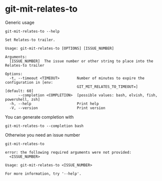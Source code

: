 # git-mit-relates-to

Generic usage

``` shell,script(expected_exit_code=0)
git-mit-relates-to --help
```

``` shell,verify(stream=stdout)
Set Relates-to trailer.

Usage: git-mit-relates-to [OPTIONS] [ISSUE_NUMBER]

Arguments:
  [ISSUE_NUMBER]  The issue number or other string to place into the Relates-to trailer

Options:
  -t, --timeout <TIMEOUT>        Number of minutes to expire the configuration in [env:
                                 GIT_MIT_RELATES_TO_TIMEOUT=] [default: 60]
      --completion <COMPLETION>  [possible values: bash, elvish, fish, powershell, zsh]
  -h, --help                     Print help
  -V, --version                  Print version
```

You can generate completion with

``` shell,script(expected_exit_code=0)
git-mit-relates-to --completion bash
```

Otherwise you need an issue number

``` shell,script(expected_exit_code=2)
git-mit-relates-to
```

``` shell,verify(stream=stderr)
error: the following required arguments were not provided:
  <ISSUE_NUMBER>

Usage: git-mit-relates-to <ISSUE_NUMBER>

For more information, try '--help'.
```
